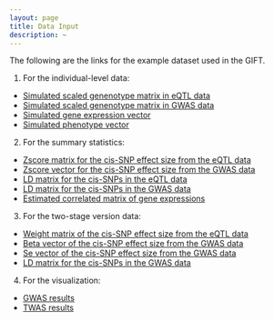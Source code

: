 ```yaml
---
layout: page
title: Data Input
description: ~
---
```

The following are the links for the example dataset used in the GIFT. 

1. For the individual-level data:
  * [Simulated scaled genenotype matrix in eQTL data](https://github.com/yuanzhongshang/GIFT/blob/main/example/Zx.txt)
  * [Simulated scaled genenotype matrix in GWAS data](https://github.com/yuanzhongshang/GIFT/blob/main/example/Zy.txt)
  * [Simulated gene expression vector](https://github.com/yuanzhongshang/GIFT/blob/main/example/X.txt)
  * [Simulated phenotype vector](https://github.com/yuanzhongshang/GIFT/blob/main/example/Y.txt)
  
2. For the summary statistics:
  * [Zscore matrix for the cis-SNP effect size from the eQTL data](https://github.com/yuanzhongshang/GIFT/blob/main/example/Zscore1.txt)
  * [Zscore vector for the cis-SNP effect size from the GWAS data](https://github.com/yuanzhongshang/GIFT/blob/main/example/Zscore2.txt)
  * [LD matrix for the cis-SNPs in the eQTL data](https://github.com/yuanzhongshang/GIFT/blob/main/example/LDmatrix1.txt)
  * [LD matrix for the cis-SNPs in the GWAS data](https://github.com/yuanzhongshang/GIFT/blob/main/example/LDmatrix2.txt)
  * [Estimated correlated matrix of gene expressions](https://github.com/yuanzhongshang/GIFT/blob/main/example/R.txt)

3. For the two-stage version data:
  * [Weight matrix of the cis-SNP effect size from the eQTL data](https://github.com/yuanzhongshang/GIFT/blob/main/example/betax.txt)
  * [Beta vector of the cis-SNP effect size from the GWAS data](https://github.com/yuanzhongshang/GIFT/blob/main/example/betay.txt)
  * [Se vector of the cis-SNP effect size from the GWAS data](https://github.com/yuanzhongshang/GIFT/blob/main/example/se_betay.txt)
  * [LD matrix for the cis-SNPs in the GWAS data](https://github.com/yuanzhongshang/GIFT/blob/main/example/Sigma.txt)
  
4. For the visualization:
  * [GWAS results](https://github.com/yuanzhongshang/GIFT/blob/main/example/GWASresult.txt)
  * [TWAS results](https://github.com/yuanzhongshang/GIFT/blob/main/example/TWASresult.txt)
